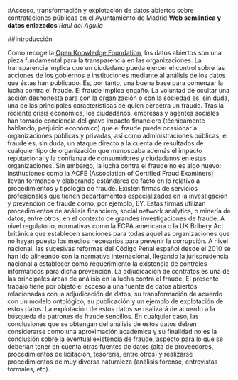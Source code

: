 #Acceso, transformación y explotación de datos abiertos sobre contrataciones públicas en el Ayuntamiento de Madrid
**Web semántica y datos enlazados**
*Raul del Aguila*

##Introducción

Como recoge la [Open Knowledge Foundation](https://okfn.org/about/), los datos abiertos son una pieza fundamental para la transparencia en las organizaciones.  La transparencia implica que un ciudadano pueda ejercer el control sobre las acciones de los gobiernos e instituciones mediante al análisis de los datos que éstas han publicado. Es, por tanto, una buena base para comenzar la lucha contra el fraude.
El fraude implica engaño. La voluntad de ocultar una acción deshonesta para con la organización o con la sociedad es, sin duda, una de las principales características de quien perpetra un fraude.
Tras la reciente crisis económica, los ciudadanos, empresas y agentes sociales han tomado conciencia del grave impacto financiero (técnicamente hablando, perjuicio económico) que el fraude puede ocasionar a organizaciones públicas y privadas, así como administraciones públicas; el fraude es, sin duda, un ataque directo a la cuenta de resultados de cualquier tipo de organización que menoscaba además el impacto reputacional y la confianza de consumidores y ciudadanos en estas organizaciones.
Sin embargo, la lucha contra el fraude no es algo nuevo:
Instituciones como la ACFE (Association of Certified Fraud Examiners) llevan formando y elaborando estándares de facto en lo relativo a procedimientos y tipología de fraude. 
Existen firmas de servicios profesionales que tienen departamentos especializados en la investigación y prevención de fraude como, por ejemplo, EY. Estas firmas utilizan procedimientos de análisis financiero, social network analytics, o minería de datos, entre otros, en el contexto de grandes investigaciones de fraude.
A nivel regulatorio, normativas como la FCPA americana o la UK Bribery Act británica que establecen sanciones para todas aquellas organizaciones que no hayan puesto los medios necesarios para prevenir la corrupción. A nivel nacional, las sucesivas reformas del Código Penal español desde el 2010 se han ido alineando con la normativa internacional, llegando la jurisprudencia nacional a establecer como requerimiento la existencia de controles informáticos para dicha prevención.
La adjudicación de contratos es una de las principales áreas de análisis en la lucha contra el fraude. El presente  trabajo tiene por objeto el acceso a una fuente de datos abiertos relacionadas con la adjudicación de datos, su transformación de acuerdo con un modelo ontológico, su publicación y un ejemplo de explotación de estos datos.
La explotación de estos datos se realizará de acuerdo a la búsqueda de patrones de fraude sencillos. En cualquier caso, las conclusiones que se obtengan del análisis de estos datos deben considerarse como una aproximación académica y su finalidad no es la conclusión sobre la eventual existencia de fraude, aspecto para lo que se deberían tener en cuenta otras fuentes de datos (alta de proveedores, procedimientos de licitación, tesorería, entre otros) y realizarse procedimientos de muy diversa naturaleza (análisis forense, entrevistas formales, etc).
